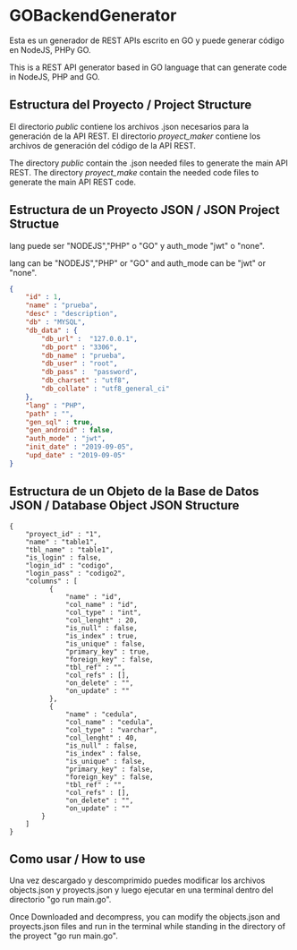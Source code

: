 # GOBackendGenerator

Esta es un generador de REST APIs escrito en GO y puede generar código en NodeJS, PHPy GO.

This is a REST API generator based in GO language that can generate code in NodeJS, PHP and GO.

## Estructura del Proyecto / Project Structure

El directorio *public* contiene los archivos .json necesarios para la generación de la API REST.
El directorio *proyect_maker* contiene los archivos de generación del código de la API REST.

The directory *public* contain the .json needed files to generate the main API REST.
The directory *proyect_make* contain the needed code files to generate the main API REST code.

## Estructura de un Proyecto JSON / JSON Project Structue

lang puede ser "NODEJS","PHP" o "GO" y auth_mode "jwt" o "none".

lang can be "NODEJS","PHP" or "GO" and auth_mode can be "jwt" or "none".

```json
{
    "id" : 1,
    "name" : "prueba",
    "desc" : "description",
    "db" : "MYSQL",
    "db_data" : {
        "db_url" :  "127.0.0.1",
        "db_port" : "3306",
        "db_name" : "prueba",
        "db_user" : "root",
        "db_pass" :  "password",
        "db_charset" : "utf8",
        "db_collate" : "utf8_general_ci"
    },
    "lang" : "PHP", 
    "path" : "",
    "gen_sql" : true, 
    "gen_android" : false,    
    "auth_mode" : "jwt",     
    "init_date" : "2019-09-05",
    "upd_date" : "2019-09-05"
}
```

## Estructura de un Objeto de la Base de Datos JSON / Database Object JSON Structure

```
{
    "proyect_id" : "1",
    "name" : "table1",
    "tbl_name" : "table1",
    "is_login" : false,
    "login_id" : "codigo",
    "login_pass" : "codigo2",
    "columns" : [
          {
              "name" : "id",
              "col_name" : "id",
              "col_type" : "int",
              "col_lenght" : 20,
              "is_null" : false,
              "is_index" : true,
              "is_unique" : false,
              "primary_key" : true,
              "foreign_key" : false,
              "tbl_ref" : "",
              "col_refs" : [],
              "on_delete" : "",
              "on_update" : ""
          },
          {
              "name" : "cedula",
              "col_name" : "cedula",
              "col_type" : "varchar",
              "col_lenght" : 40,
              "is_null" : false,
              "is_index" : false,
              "is_unique" : false,
              "primary_key" : false,
              "foreign_key" : false,
              "tbl_ref" : "",
              "col_refs" : [],
              "on_delete" : "",
              "on_update" : ""
        }
    ]
}
```

## Como usar / How to use
Una vez descargado y descomprimido puedes modificar los archivos objects.json y proyects.json y luego ejecutar en una terminal dentro del directorio "go run main.go".

Once Downloaded and decompress, you can modify the objects.json and proyects.json files and run in the terminal while standing in the directory of the proyect "go run main.go".
